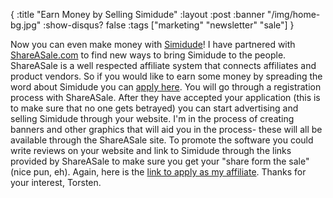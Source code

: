 {
  :title "Earn Money by Selling Simidude"
  :layout :post
  :banner "/img/home-bg.jpg"
  :show-disqus? false
  :tags ["marketing" "newsletter" "sale"]
}

Now you can even make money with [Simidude](http://www.simidude.com)! I have partnered with [ShareASale.com](http://www.shareasale.com) to find new ways to bring Simidude to the people. ShareASale is a well respected affiliate system that connects affiliates and product vendors. So if you would like to earn some money by spreading the word about Simidude you can [apply here](http://www.shareasale.com/shareasale.cfm?merchantID=21879). You will go through a registration process with ShareASale. After they have accepted your application (this is to make sure that no one gets betrayed) you can start advertising and selling Simidude through your website. I'm in the process of creating banners and other graphics that will aid you in the process- these will all be available through the ShareASale site. To promote the software you could write reviews on your website and link to Simidude through the links provided by ShareASale to make sure you get your "share form the sale" (nice pun, eh). Again, here is the [link to apply as my affiliate](http://http://www.shareasale.com/shareasale.cfm?merchantID=21879). Thanks for your interest, Torsten.
